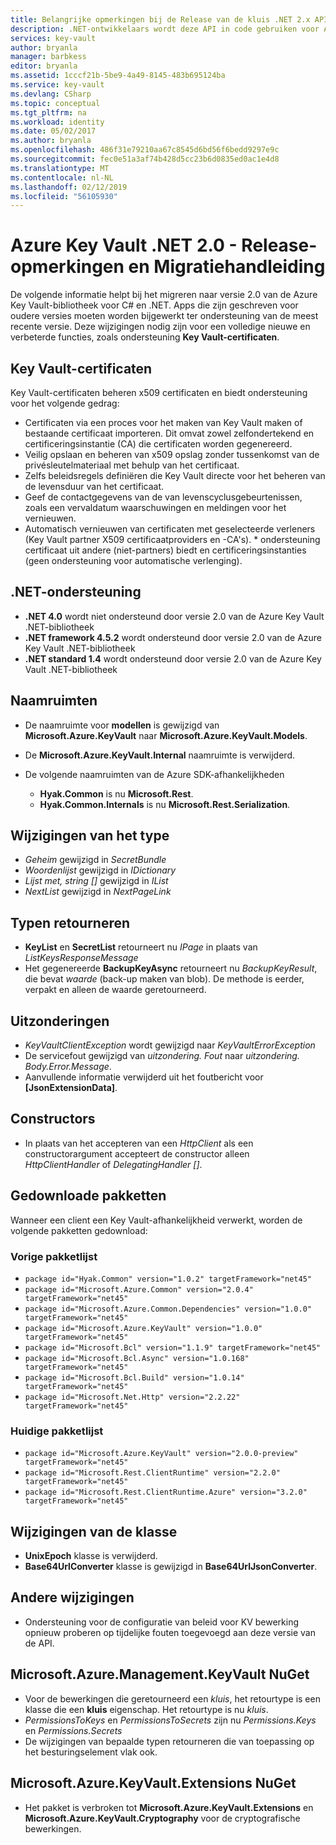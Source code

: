 ```yaml
---
title: Belangrijke opmerkingen bij de Release van de kluis .NET 2.x API | Microsoft Docs
description: .NET-ontwikkelaars wordt deze API in code gebruiken voor Azure Key Vault
services: key-vault
author: bryanla
manager: barbkess
editor: bryanla
ms.assetid: 1cccf21b-5be9-4a49-8145-483b695124ba
ms.service: key-vault
ms.devlang: CSharp
ms.topic: conceptual
ms.tgt_pltfrm: na
ms.workload: identity
ms.date: 05/02/2017
ms.author: bryanla
ms.openlocfilehash: 486f31e79210aa67c8545d6bd56f6bedd9297e9c
ms.sourcegitcommit: fec0e51a3af74b428d5cc23b6d0835ed0ac1e4d8
ms.translationtype: MT
ms.contentlocale: nl-NL
ms.lasthandoff: 02/12/2019
ms.locfileid: "56105930"
---
```

# <a name="azure-key-vault-net-20---release-notes-and-migration-guide"></a>Azure Key Vault .NET 2.0 - Release-opmerkingen en Migratiehandleiding
De volgende informatie helpt bij het migreren naar versie 2.0 van de Azure Key Vault-bibliotheek voor C# en .NET.  Apps die zijn geschreven voor oudere versies moeten worden bijgewerkt ter ondersteuning van de meest recente versie.  Deze wijzigingen nodig zijn voor een volledige nieuwe en verbeterde functies, zoals ondersteuning **Key Vault-certificaten**.

## <a name="key-vault-certificates"></a>Key Vault-certificaten

Key Vault-certificaten beheren x509 certificaten en biedt ondersteuning voor het volgende gedrag:  

* Certificaten via een proces voor het maken van Key Vault maken of bestaande certificaat importeren. Dit omvat zowel zelfondertekend en certificeringsinstantie (CA) die certificaten worden gegenereerd.
* Veilig opslaan en beheren van x509 opslag zonder tussenkomst van de privésleutelmateriaal met behulp van het certificaat.  
* Zelfs beleidsregels definiëren die Key Vault directe voor het beheren van de levensduur van het certificaat.  
* Geef de contactgegevens van de van levenscyclusgebeurtenissen, zoals een vervaldatum waarschuwingen en meldingen voor het vernieuwen.  
* Automatisch vernieuwen van certificaten met geselecteerde verleners (Key Vault partner X509 certificaatproviders en -CA's). * ondersteuning certificaat uit andere (niet-partners) biedt en certificeringsinstanties (geen ondersteuning voor automatische verlenging).  

## <a name="net-support"></a>.NET-ondersteuning

* **.NET 4.0** wordt niet ondersteund door versie 2.0 van de Azure Key Vault .NET-bibliotheek
* **.NET framework 4.5.2** wordt ondersteund door versie 2.0 van de Azure Key Vault .NET-bibliotheek
* **.NET standard 1.4** wordt ondersteund door versie 2.0 van de Azure Key Vault .NET-bibliotheek

## <a name="namespaces"></a>Naamruimten

* De naamruimte voor **modellen** is gewijzigd van **Microsoft.Azure.KeyVault** naar **Microsoft.Azure.KeyVault.Models**.
* De **Microsoft.Azure.KeyVault.Internal** naamruimte is verwijderd.
* De volgende naamruimten van de Azure SDK-afhankelijkheden 

    - **Hyak.Common** is nu **Microsoft.Rest**.
    - **Hyak.Common.Internals** is nu **Microsoft.Rest.Serialization**.

## <a name="type-changes"></a>Wijzigingen van het type

* *Geheim* gewijzigd in *SecretBundle*
* *Woordenlijst* gewijzigd in *IDictionary*
* *Lijst met<T>, string []* gewijzigd in *IList<T>*
* *NextList* gewijzigd in *NextPageLink*

## <a name="return-types"></a>Typen retourneren

* **KeyList** en **SecretList** retourneert nu *IPage<T>*  in plaats van *ListKeysResponseMessage*
* Het gegenereerde **BackupKeyAsync** retourneert nu *BackupKeyResult*, die bevat *waarde* (back-up maken van blob). De methode is eerder, verpakt en alleen de waarde geretourneerd.

## <a name="exceptions"></a>Uitzonderingen

* *KeyVaultClientException* wordt gewijzigd naar *KeyVaultErrorException*
* De servicefout gewijzigd van *uitzondering. Fout* naar *uitzondering. Body.Error.Message*.
* Aanvullende informatie verwijderd uit het foutbericht voor **[JsonExtensionData]**.

## <a name="constructors"></a>Constructors

* In plaats van het accepteren van een *HttpClient* als een constructorargument accepteert de constructor alleen *HttpClientHandler* of *DelegatingHandler []*.

## <a name="downloaded-packages"></a>Gedownloade pakketten

Wanneer een client een Key Vault-afhankelijkheid verwerkt, worden de volgende pakketten gedownload:

### <a name="previous-package-list"></a>Vorige pakketlijst

* `package id="Hyak.Common" version="1.0.2" targetFramework="net45"`
* `package id="Microsoft.Azure.Common" version="2.0.4" targetFramework="net45"`
* `package id="Microsoft.Azure.Common.Dependencies" version="1.0.0" targetFramework="net45"`
* `package id="Microsoft.Azure.KeyVault" version="1.0.0" targetFramework="net45"`
* `package id="Microsoft.Bcl" version="1.1.9" targetFramework="net45"`
* `package id="Microsoft.Bcl.Async" version="1.0.168" targetFramework="net45"`
* `package id="Microsoft.Bcl.Build" version="1.0.14" targetFramework="net45"`
* `package id="Microsoft.Net.Http" version="2.2.22" targetFramework="net45"`

### <a name="current-package-list"></a>Huidige pakketlijst

* `package id="Microsoft.Azure.KeyVault" version="2.0.0-preview" targetFramework="net45"`
* `package id="Microsoft.Rest.ClientRuntime" version="2.2.0" targetFramework="net45"`
* `package id="Microsoft.Rest.ClientRuntime.Azure" version="3.2.0" targetFramework="net45"`

## <a name="class-changes"></a>Wijzigingen van de klasse

* **UnixEpoch** klasse is verwijderd.
* **Base64UrlConverter** klasse is gewijzigd in **Base64UrlJsonConverter**.

## <a name="other-changes"></a>Andere wijzigingen

* Ondersteuning voor de configuratie van beleid voor KV bewerking opnieuw proberen op tijdelijke fouten toegevoegd aan deze versie van de API.

## <a name="microsoftazuremanagementkeyvault-nuget"></a>Microsoft.Azure.Management.KeyVault NuGet

* Voor de bewerkingen die geretourneerd een *kluis*, het retourtype is een klasse die een **kluis** eigenschap. Het retourtype is nu *kluis*.
* *PermissionsToKeys* en *PermissionsToSecrets* zijn nu *Permissions.Keys* en *Permissions.Secrets*
* De wijzigingen van bepaalde typen retourneren die van toepassing op het besturingselement vlak ook.

## <a name="microsoftazurekeyvaultextensions-nuget"></a>Microsoft.Azure.KeyVault.Extensions NuGet

* Het pakket is verbroken tot **Microsoft.Azure.KeyVault.Extensions** en **Microsoft.Azure.KeyVault.Cryptography** voor de cryptografische bewerkingen.

